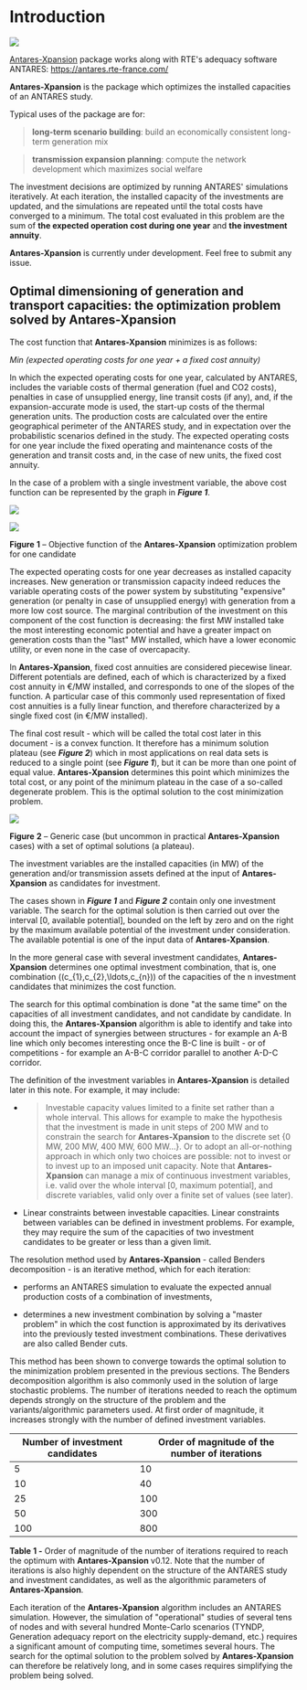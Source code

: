 # Introduction

![](../assets/antares.png)

[Antares-Xpansion](https://antares-simulator.org/)  package works along with RTE's adequacy software ANTARES:
<https://antares.rte-france.com/>


**Antares-Xpansion** is the package which optimizes the installed
capacities of an ANTARES study.

Typical uses of the package are for:

> **long-term scenario building**: build an economically consistent
> long-term generation mix

> **transmission expansion planning**: compute the network
> development which maximizes social welfare

The investment decisions are optimized by running ANTARES' simulations
iteratively. At each iteration, the installed capacity of the
investments are updated, and the simulations are repeated until the
total costs have converged to a minimum. The total cost evaluated in
this problem are the sum of **the expected operation cost during one
year** and **the investment annuity**.

**Antares-Xpansion** is currently under development. Feel free to submit
any issue.

## Optimal dimensioning of generation and transport capacities: the optimization problem solved by Antares-Xpansion

The cost function that **Antares-Xpansion** minimizes is as follows:

*Min (expected operating costs for one year + a fixed cost annuity)*

In which the expected operating costs for one year, calculated by
ANTARES, includes the variable costs of thermal generation (fuel and CO2
costs), penalties in case of unsupplied energy, line transit costs (if
any), and, if the expansion-accurate mode is used, the start-up costs of
the thermal generation units. The production costs are calculated over
the entire geographical perimeter of the ANTARES study, and in
expectation over the probabilistic scenarios defined in the study. The
expected operating costs for one year include the fixed operating and
maintenance costs of the generation and transit costs and, in the case
of new units, the fixed cost annuity.

In the case of a problem with a single investment variable, the above
cost function can be represented by the graph in ***Figure 1***.

![](../assets/media/image2.png)

![](../assets/media/image3.png)

**Figure** **1** – Objective function of the **Antares-Xpansion**
optimization problem for one candidate

The expected operating costs for one year decreases as installed
capacity increases. New generation or transmission capacity indeed
reduces the variable operating costs of the power system by substituting
"expensive" generation (or penalty in case of unsupplied energy) with
generation from a more low cost source. The marginal contribution of the
investment on this component of the cost function is decreasing: the
first MW installed take the most interesting economic potential and have
a greater impact on generation costs than the "last" MW installed, which
have a lower economic utility, or even none in the case of overcapacity.

In **Antares-Xpansion**, fixed cost annuities are considered piecewise
linear. Different potentials are defined, each of which is characterized
by a fixed cost annuity in €/MW installed, and corresponds to one of the
slopes of the function. A particular case of this commonly used
representation of fixed cost annuities is a fully linear function, and
therefore characterized by a single fixed cost (in €/MW installed).

The final cost result - which will be called the total cost later in
this document - is a convex function. It therefore has a minimum
solution plateau (see ***Figure 2***) which in most applications on real
data sets is reduced to a single point (see ***Figure 1***), but it can
be more than one point of equal value. **Antares-Xpansion** determines
this point which minimizes the total cost, or any point of the minimum
plateau in the case of a so-called degenerate problem. This is the
optimal solution to the cost minimization problem.

![](../assets/media/image4.png)

**Figure** **2** – Generic case (but uncommon in practical
**Antares-Xpansion** cases) with a set of optimal solutions (a plateau).

The investment variables are the installed capacities (in MW) of the
generation and/or transmission assets defined at the input of
**Antares-Xpansion** as candidates for investment.

The cases shown in ***Figure 1*** and ***Figure 2*** contain only one
investment variable. The search for the optimal solution is then carried
out over the interval \[0, available potential\], bounded on the left by
zero and on the right by the maximum available potential of the
investment under consideration. The available potential is one of the
input data of **Antares-Xpansion**.

In the more general case with several investment candidates,
**Antares-Xpansion** determines one optimal investment combination, that
is, one combination \((c_{1},c_{2},\ldots,c_{n})\) of the capacities of
the n investment candidates that minimizes the cost function.

The search for this optimal combination is done "at the same time" on
the capacities of all investment candidates, and not candidate by
candidate. In doing this, the **Antares-Xpansion** algorithm is able to
identify and take into account the impact of synergies between
structures - for example an A-B line which only becomes interesting once
the B-C line is built - or of competitions - for example an A-B-C
corridor parallel to another A-D-C corridor.

The definition of the investment variables in **Antares-Xpansion** is
detailed later in this note. For example, it may include:

- > Investable capacity values limited to a
  > finite set rather than a whole interval. This allows for
  > example to make the hypothesis that the investment is made in unit
  > steps of 200 MW and to constrain the search for
  > **Antares-Xpansion** to the discrete set {0 MW, 200 MW, 400 MW,
  > 600 MW…}. Or to adopt an all-or-nothing approach in which only two
  > choices are possible: not to invest or to invest up to an imposed
  > unit capacity. Note that **Antares-Xpansion** can manage a mix of
  > continuous investment variables, i.e. valid over the whole
  > interval \[0, maximum potential\], and discrete variables, valid
  > only over a finite set of values (see later).

- Linear constraints between investable
  capacities. Linear constraints between variables can be
  defined in investment problems. For example, they may require the
  sum of the capacities of two investment candidates to be greater or
  less than a given limit.

The resolution method used by **Antares-Xpansion** - called Benders
decomposition - is an iterative method, which for each iteration:

- performs an ANTARES simulation to evaluate the expected annual
  production costs of a combination of investments,

- determines a new investment combination by solving a "master
  problem" in which the cost function is approximated by its
  derivatives into the previously tested investment combinations.
  These derivatives are also called Bender cuts.

This method has been shown to converge towards the optimal solution to
the minimization problem presented in the previous sections. The Benders
decomposition algorithm is also commonly used in the solution of large
stochastic problems. The number of iterations needed to reach the
optimum depends strongly on the structure of the problem and the
variants/algorithmic parameters used. At first order of magnitude, it
increases strongly with the number of defined investment variables.

| **Number of investment candidates** | **Order of magnitude of the number of iterations** |
| ----------------------------------- | -------------------------------------------------- |
| 5                                   | 10                                                 |
| 10                                  | 40                                                 |
| 25                                  | 100                                                |
| 50                                  | 300                                                |
| 100                                 | 800                                                |

**Table** **1 -** Order of magnitude of the number of iterations
required to reach the optimum with **Antares-Xpansion** v0.12. Note that
the number of iterations is also highly dependent on the structure of
the ANTARES study and investment candidates, as well as the algorithmic
parameters of **Antares-Xpansion**.

Each iteration of the **Antares-Xpansion** algorithm includes an ANTARES
simulation. However, the simulation of "operational" studies of several
tens of nodes and with several hundred Monte-Carlo scenarios (TYNDP,
Generation adequacy report on the electricity supply-demand, etc.)
requires a significant amount of computing time, sometimes several
hours. The search for the optimal solution to the problem solved by
**Antares-Xpansion** can therefore be relatively long, and in some cases
requires simplifying the problem being solved.

